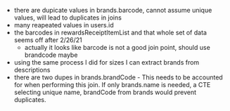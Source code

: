 - there are dupicate values in brands.barcode, cannot assume unique values, will lead to duplicates in joins  
-  many reapeated values in users.id
- the barcodes in rewardsReceiptItemList and that whole set of data seems off after 2/26/21
  - actually it looks like barcode is not a good join point, should use brandcode maybe
- using the same process I did for sizes I can extract brands from descriptions
- there are two dupes in brands.brandCode - This needs to be accounted for when performing this join. If only brands.name is needed, a CTE selecting unique name, brandCode from brands would prevent duplicates.